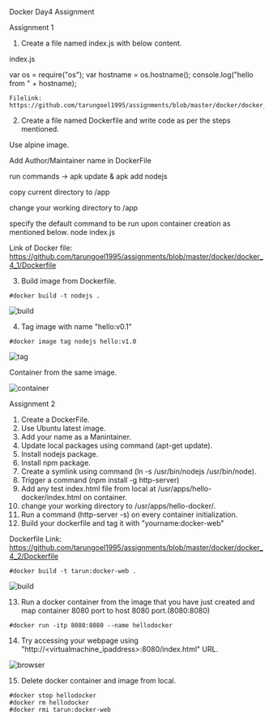 Docker Day4 Assignment

Assignment 1

1. Create a file named index.js with below content. 

index.js

var os = require("os"); var hostname = os.hostname(); console.log("hello from " + hostname);

```
Filelink: https://github.com/tarungoel1995/assignments/blob/master/docker/docker_4_1/index.js
```

2. Create a file named Dockerfile and write code as per the steps mentioned. 

Use alpine image. 

Add Author/Maintainer name in DockerFile 

run commands -> apk update & apk add nodejs 

copy current directory to /app 

change your working directory to /app 

specify the default command to be run upon container creation as mentioned below. node index.js 

Link of Docker file: https://github.com/tarungoel1995/assignments/blob/master/docker/docker_4_1/Dockerfile 

3. Build image from Dockerfile. 

```
#docker build -t nodejs .
```

![build](https://github.com/tarungoel1995/assignments/blob/master/docker/day4media/imagebuildday4.png)

4. Tag image with name "hello:v0.1" 

```
#docker image tag nodejs hello:v1.0
```

![tag](https://github.com/tarungoel1995/assignments/blob/master/docker/day4media/tagimage.png)

Container from the same image.

![container](https://github.com/tarungoel1995/assignments/blob/master/docker/day4media/container1.png)

Assignment 2

1. Create a DockerFile.
2. Use Ubuntu latest image.
3. Add your name as a Manintainer.
4. Update local packages using command (apt-get update).
5. Install nodejs package.
6. Install npm package.
7. Create a symlink using command (ln -s /usr/bin/nodejs /usr/bin/node).
8. Trigger a command (npm install -g http-server)
9. Add any test index.html file from local at /usr/apps/hello-docker/index.html on container.
10. change your working directory to /usr/apps/hello-docker/.
11. Run a command (http-server -s) on every container initialization.
12. Build your dockerfile and tag it with "yourname:docker-web"

Dockerfile Link: https://github.com/tarungoel1995/assignments/blob/master/docker/docker_4_2/Dockerfile

```
#docker build -t tarun:docker-web .
```

![build](https://github.com/tarungoel1995/assignments/blob/master/docker/day4media/build2.png)

13. Run a docker container from the image that you have just created and map container 8080 port to host 8080 port.(8080:8080)

```
#docker run -itp 8080:8080 --name hellodocker
```

14. Try accessing your webpage using "http://<virtualmachine_ipaddress>:8080/index.html" URL.

![browser](https://github.com/tarungoel1995/assignments/blob/master/docker/day4media/browserouput2.png)

15. Delete docker container and image from local.

```
#docker stop hellodocker
#docker rm hellodocker
#docker rmi tarun:docker-web
```

